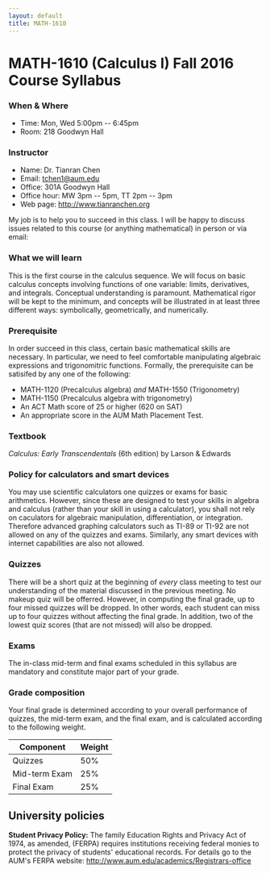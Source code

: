 ```yaml
---
layout: default
title: MATH-1610
---
```


# MATH-1610 (Calculus I) Fall 2016 Course Syllabus

### When & Where

* Time: Mon, Wed 5:00pm -- 6:45pm
* Room: 218 Goodwyn Hall

### Instructor

* Name: Dr. Tianran Chen
* Email: <tchen1@aum.edu>
* Office: 301A Goodwyn Hall
* Office hour: MW 3pm -- 5pm, TT 2pm -- 3pm
* Web page: <http://www.tianranchen.org>

My job is to help you to succeed in this class.
I will be happy to discuss issues related to this course 
(or anything mathematical) in person or via email:

### What we will learn

This is the first course in the calculus sequence.
We will focus on basic calculus concepts involving functions of one variable:
limits, derivatives, and integrals. 
Conceptual understanding is paramount. 
Mathematical rigor will be kept to the minimum, 
and concepts will be illustrated in at least three different ways: symbolically, geometrically, and numerically. 

### Prerequisite

In order succeed in this class, certain basic mathematical skills are necessary.
In particular, we need to feel comfortable manipulating algebraic expressions
and trigonomitric functions.
Formally, the prerequisite can be satisifed by any one of the following:

* MATH-1120 (Precalculus algebra) _and_ MATH-1550 (Trigonometry)
* MATH-1150 (Precalculus algebra with trigonometry)
* An ACT Math score of 25 or higher (620 on SAT)
* An appropriate score in the AUM Math Placement Test.

### Textbook

_Calculus: Early Transcendentals_ (6th edition) by Larson & Edwards

### Policy for calculators and smart devices

You may use scientific calculators one quizzes or exams for basic arithmetics.
However, since these are designed to test your skills in algebra and calculus
(rather than your skill in using a calculator), you shall not rely on caculators
for algebraic manipulation, differentiation, or integration.
Therefore advanced graphing calculators such as TI-89 or TI-92 are not allowed 
on any of the quizzes and exams. 
Similarly, any smart devices with internet capabilities are also not allowed.

### Quizzes

There will be a short quiz at the beginning of _every_ class meeting to test
our understanding of the material discussed in the previous meeting.
No makeup quiz will be offerred. 
However, in computing the final grade, up to four missed quizzes will be dropped.
In other words, each student can miss up to four quizzes without affecting the
final grade.
In addition, two of the lowest quiz scores (that are not missed) will also be dropped.

### Exams

The in-class mid-term and final exams scheduled in this syllabus are mandatory 
and constitute major part of your grade.

### Grade composition

Your final grade is determined according to your overall performance of quizzes, 
the mid-term exam, and the final exam, and is calculated according to the following weight.

| Component | Weight |
|-----------|--------|
| Quizzes | 50% | 
| Mid-term Exam | 25% |
| Final Exam | 25% |

## University policies

**Student Privacy Policy:** The family Education Rights and Privacy Act of 1974, 
as amended, (FERPA) requires institutions receiving federal monies to protect
the privacy of students' educational records.
For details go to the AUM's FERPA website: <http://www.aum.edu/academics/Registrars-office>
